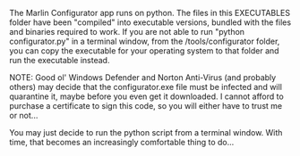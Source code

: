 The Marlin Configurator app runs on python.
The files in this EXECUTABLES folder have been "compiled" into executable versions, bundled with the files and binaries required to work.
If you are not able to run "python configurator.py" in a terminal window, from the /tools/configurator folder, you can copy the executable for your operating system to that folder and run the executable instead.

NOTE: Good ol' Windows Defender and Norton Anti-Virus (and probably others) may decide that the configurator.exe file must be infected and will quarantine it, maybe before you even get it downloaded. <sigh>   I cannot afford to purchase a certificate to sign this code, so you will either have to trust me or not...

You may just decide to run the python script from a terminal window.  With time, that becomes an increasingly comfortable thing to do...
